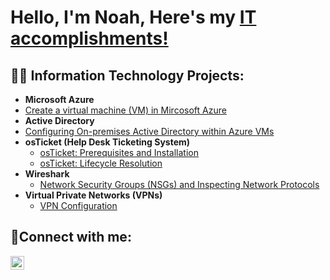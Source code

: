 <h1>Hello, I'm Noah, Here's my <a href="https://linkedin.com/in/noahhenry">IT accomplishments!</a> </h1>

<h2>👨‍💻 Information Technology Projects:</h2>

- <b>Microsoft Azure</b>
- [Create a virtual machine (VM) in Mircosoft Azure](https://github.com/NoahNohan/Creating-Azure-VM)
- <b>Active Directory</b>
- [Configuring On-premises Active Directory within Azure VMs](https://github.com/NoahNohan/Active-Directory-Configuration-)
- <b>osTicket (Help Desk Ticketing System)</b>
  - [osTicket: Prerequisites and Installation](https://github.com/NoahNohan/osTicket/blob/main/README.md) 
  - [osTicket: Lifecycle Resolution ](https://github.com/NoahNohan/osTicket-Lifecycle-Resolution)
- <b>Wireshark</b>
  - [Network Security Groups (NSGs) and Inspecting Network Protocols](https://github.com/NoahNohan/Azure-Computation-and-Networking-)
- <b>Virtual Private Networks (VPNs)</b>
  - [VPN Configuration](https://github.com/NoahNohan/VPN-Configuration)
<h2>🤳Connect with me:</h2>

[<img align="left" alt="Josh | LinkedIn" width="22px" src="https://cdn.jsdelivr.net/npm/simple-icons@v3/icons/linkedin.svg" />][linkedin]

[linkedin]: https://linkedin.com/in/noahhenry
